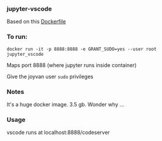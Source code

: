 ### jupyter-vscode

Based on this [Dockerfile](https://gist.github.com/dirkcgrunwald/d3d5669e291e8249f5b4f6ad8b6c1f46)

### To run:

```
docker run -it -p 8888:8888 -e GRANT_SUDO=yes --user root jupyter_vscode
```

Maps port 8888 (where jupyter runs inside container)

Give the joyvan user `sudo` privileges


### Notes

It's a huge docker image. 3.5 gb. Wonder why ...


### Usage

vscode runs at localhost:8888/codeserver

